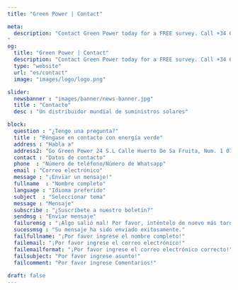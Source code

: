 ```yaml
---
title: "Green Power | Contact"

meta:
  description: "Contact Green Power today for a FREE survey. Call +34 651 720 792 or email info@greenpwr.eu. Installing solar panels at your home or business has never been easier.
"
og:
  title: "Green Power | Contact"
  description: "Contact Green Power today for a FREE survey. Call +34 651 720 792 or email info@greenpwr.eu. Installing solar panels at your home or business has never been easier." 
  type: "website"
  url: "es/contact"
  image: "images/logo/logo.png"

slider:
  newsbanner : "images/banner/news-banner.jpg"
  title : "Contacto"
  desc : "Un distribuidor mundial de suministros solares"

block:
  question : "¿Tengo una pregunta?"
  title : "Póngase en contacto con energía verde"
  address : "Habla a"
  address2: "Go Green Power 24 S.L Calle Huerto De Sa Fruita, Num. 1 07800 Ibiza-(Illes Balears), Spain"
  contact : "Datos de contacto"
  phone  : "Número de teléfono/Número de Whatsapp"
  email : "Correo electrónico"
  message : "¡Enviar un mensaje!"
  fullname  : "Nombre completo"
  language : "Idioma preferido"
  subject  : "Seleccionar tema"
  message : "Mensaje"
  subscribe : "¿Suscríbete a nuestro boletín?"
  sendmsg : "Enviar mensaje"
  failuremsg : "¡Algo salió mal! Por favor, inténtelo de nuevo más tarde."
  sucessmsg : "Su mensaje ha sido enviado exitosamente."
  failfullname: "¡Por favor ingrese el nombre completo!"
  failemail: "¡Por favor ingrese el correo electrónico!"
  failemailformat: "¡Por favor ingrese el correo electrónico correcto!"
  failsubject: "Por favor ingrese asunto!"
  failcomment: "Por favor ingrese Comentarios!"
    
draft: false
---
```

